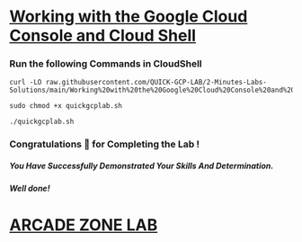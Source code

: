# [Working with the Google Cloud Console and Cloud Shell](https://www.cloudskillsboost.google/focuses/59871?locale=pt_PT&parent=catalog)

### Run the following Commands in CloudShell
```
curl -LO raw.githubusercontent.com/QUICK-GCP-LAB/2-Minutes-Labs-Solutions/main/Working%20with%20the%20Google%20Cloud%20Console%20and%20Cloud%20Shell/quickgcplab.sh

sudo chmod +x quickgcplab.sh

./quickgcplab.sh
```

### Congratulations 🎉 for Completing the Lab !

##### *You Have Successfully Demonstrated Your Skills And Determination.*

#### *Well done!*


# [ARCADE ZONE LAB](https://www.youtube.com/@arcadezonelab)
